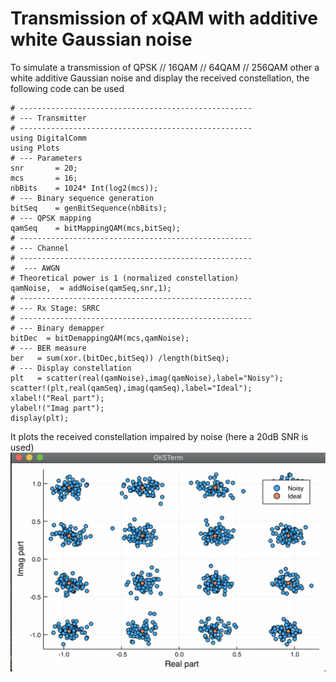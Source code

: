 # Transmission of xQAM with additive white Gaussian noise 

To simulate a transmission of QPSK // 16QAM // 64QAM // 256QAM other a
white additive Gaussian noise and display the received constellation,
the following code can be used 

    # ---------------------------------------------------- 
    # --- Transmitter
    # ---------------------------------------------------- 
    using DigitalComm 
    using Plots 
    # --- Parameters 
    snr		  = 20;
    mcs		  = 16;
    nbBits	  = 1024* Int(log2(mcs));
    # --- Binary sequence generation 
    bitSeq	  = genBitSequence(nbBits);
    # --- QPSK mapping
    qamSeq	  = bitMappingQAM(mcs,bitSeq);
    # ---------------------------------------------------- 
    # --- Channel  
    # ---------------------------------------------------- 
    #  --- AWGN
    # Theoretical power is 1 (normalized constellation)
    qamNoise,  = addNoise(qamSeq,snr,1);
    # ----------------------------------------------------
    # --- Rx Stage: SRRC
    # ----------------------------------------------------
    # --- Binary demapper
    bitDec	= bitDemappingQAM(mcs,qamNoise);
    # --- BER measure
    ber	  = sum(xor.(bitDec,bitSeq)) /length(bitSeq);
    # --- Display constellation 
    plt	  = scatter(real(qamNoise),imag(qamNoise),label="Noisy");
	scatter!(plt,real(qamSeq),imag(qamSeq),label="Ideal");
	xlabel!("Real part");
	ylabel!("Imag part");
    display(plt);

It plots the received constellation impaired by noise (here a 20dB SNR is used) 
![Constellation](./../img/constellation.png)



